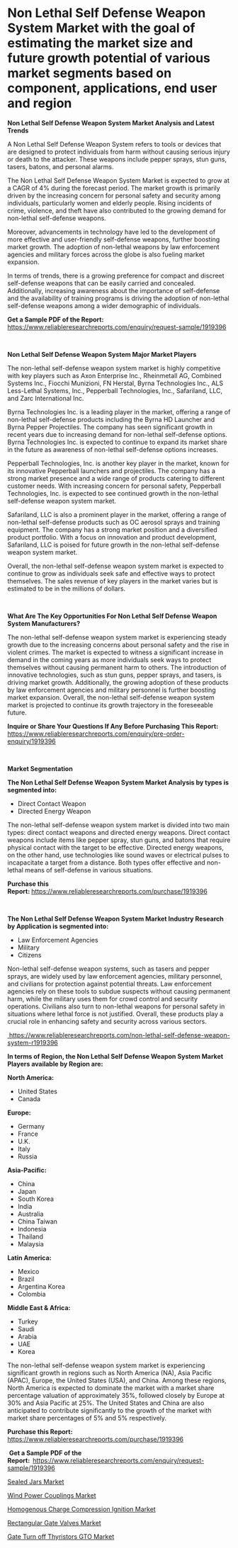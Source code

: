 <p><h1>Non Lethal Self Defense Weapon System Market with the goal of estimating the market size and future growth potential of various market segments based on component, applications, end user and region</h1></p><p><strong>Non Lethal Self Defense Weapon System Market Analysis and Latest Trends</strong></p>
<p><p>A Non Lethal Self Defense Weapon System refers to tools or devices that are designed to protect individuals from harm without causing serious injury or death to the attacker. These weapons include pepper sprays, stun guns, tasers, batons, and personal alarms.</p><p>The Non Lethal Self Defense Weapon System Market is expected to grow at a CAGR of 4% during the forecast period. The market growth is primarily driven by the increasing concern for personal safety and security among individuals, particularly women and elderly people. Rising incidents of crime, violence, and theft have also contributed to the growing demand for non-lethal self-defense weapons.</p><p>Moreover, advancements in technology have led to the development of more effective and user-friendly self-defense weapons, further boosting market growth. The adoption of non-lethal weapons by law enforcement agencies and military forces across the globe is also fueling market expansion.</p><p>In terms of trends, there is a growing preference for compact and discreet self-defense weapons that can be easily carried and concealed. Additionally, increasing awareness about the importance of self-defense and the availability of training programs is driving the adoption of non-lethal self-defense weapons among a wider demographic of individuals.</p></p>
<p><strong>Get a Sample PDF of the Report:&nbsp;</strong> <a href="https://www.reliableresearchreports.com/enquiry/request-sample/1919396">https://www.reliableresearchreports.com/enquiry/request-sample/1919396</a></p>
<p>&nbsp;</p>
<p><strong>Non Lethal Self Defense Weapon System Major Market Players</strong></p>
<p><p>The non-lethal self-defense weapon system market is highly competitive with key players such as Axon Enterprise Inc., Rheinmetall AG, Combined Systems Inc., Fiocchi Munizioni, FN Herstal, Byrna Technologies Inc., ALS Less-Lethal Systems, Inc., Pepperball Technologies, Inc., Safariland, LLC, and Zarc International Inc. </p><p>Byrna Technologies Inc. is a leading player in the market, offering a range of non-lethal self-defense products including the Byrna HD Launcher and Byrna Pepper Projectiles. The company has seen significant growth in recent years due to increasing demand for non-lethal self-defense options. Byrna Technologies Inc. is expected to continue to expand its market share in the future as awareness of non-lethal self-defense options increases.</p><p>Pepperball Technologies, Inc. is another key player in the market, known for its innovative Pepperball launchers and projectiles. The company has a strong market presence and a wide range of products catering to different customer needs. With increasing concern for personal safety, Pepperball Technologies, Inc. is expected to see continued growth in the non-lethal self-defense weapon system market.</p><p>Safariland, LLC is also a prominent player in the market, offering a range of non-lethal self-defense products such as OC aerosol sprays and training equipment. The company has a strong market position and a diversified product portfolio. With a focus on innovation and product development, Safariland, LLC is poised for future growth in the non-lethal self-defense weapon system market.</p><p>Overall, the non-lethal self-defense weapon system market is expected to continue to grow as individuals seek safe and effective ways to protect themselves. The sales revenue of key players in the market varies but is estimated to be in the millions of dollars.</p></p>
<p>&nbsp;</p>
<p><strong>What Are The Key Opportunities For Non Lethal Self Defense Weapon System Manufacturers?</strong></p>
<p><p>The non-lethal self-defense weapon system market is experiencing steady growth due to the increasing concerns about personal safety and the rise in violent crimes. The market is expected to witness a significant increase in demand in the coming years as more individuals seek ways to protect themselves without causing permanent harm to others. The introduction of innovative technologies, such as stun guns, pepper sprays, and tasers, is driving market growth. Additionally, the growing adoption of these products by law enforcement agencies and military personnel is further boosting market expansion. Overall, the non-lethal self-defense weapon system market is projected to continue its growth trajectory in the foreseeable future.</p></p>
<p><strong>Inquire or Share Your Questions If Any Before Purchasing This Report:</strong> <a href="https://www.reliableresearchreports.com/enquiry/pre-order-enquiry/1919396">https://www.reliableresearchreports.com/enquiry/pre-order-enquiry/1919396</a></p>
<p>&nbsp;</p>
<p><strong>Market Segmentation</strong></p>
<p><strong>The Non Lethal Self Defense Weapon System Market Analysis by types is segmented into:</strong></p>
<p><ul><li>Direct Contact Weapon</li><li>Directed Energy Weapon</li></ul></p>
<p><p>The non-lethal self-defense weapon system market is divided into two main types: direct contact weapons and directed energy weapons. Direct contact weapons include items like pepper spray, stun guns, and batons that require physical contact with the target to be effective. Directed energy weapons, on the other hand, use technologies like sound waves or electrical pulses to incapacitate a target from a distance. Both types offer effective and non-lethal means of self-defense in various situations.</p></p>
<p><strong>Purchase this Report:&nbsp;</strong><a href="https://www.reliableresearchreports.com/purchase/1919396">https://www.reliableresearchreports.com/purchase/1919396</a></p>
<p>&nbsp;</p>
<p><strong>The Non Lethal Self Defense Weapon System Market Industry Research by Application is segmented into:</strong></p>
<p><ul><li>Law Enforcement Agencies</li><li>Military</li><li>Citizens</li></ul></p>
<p><p>Non-lethal self-defense weapon systems, such as tasers and pepper sprays, are widely used by law enforcement agencies, military personnel, and civilians for protection against potential threats. Law enforcement agencies rely on these tools to subdue suspects without causing permanent harm, while the military uses them for crowd control and security operations. Civilians also turn to non-lethal weapons for personal safety in situations where lethal force is not justified. Overall, these products play a crucial role in enhancing safety and security across various sectors.</p></p>
<p><a href="https://www.reliableresearchreports.com/non-lethal-self-defense-weapon-system-r1919396">&nbsp;https://www.reliableresearchreports.com/non-lethal-self-defense-weapon-system-r1919396</a></p>
<p><strong>In terms of Region, the Non Lethal Self Defense Weapon System Market Players available by Region are:</strong></p>
<p>
    <p> <strong> North America: </strong>
        <ul>
            <li>United States</li>
            <li>Canada</li>
        </ul>
        </p> 
    <p> <strong> Europe: </strong>
        <ul>
            <li>Germany</li>
            <li>France</li>
            <li>U.K.</li>
            <li>Italy</li>
            <li>Russia</li>
        </ul>
        </p> 
    <p> <strong> Asia-Pacific: </strong>
        <ul>
            <li>China</li>
            <li>Japan</li>
            <li>South Korea</li>
            <li>India</li>
            <li>Australia</li>
            <li>China Taiwan</li>
            <li>Indonesia</li>
            <li>Thailand</li>
            <li>Malaysia</li>
        </ul>
        </p> 
    <p> <strong> Latin America: </strong>
        <ul>
            <li>Mexico</li>
            <li>Brazil</li>
            <li>Argentina Korea</li>
            <li>Colombia</li>
        </ul>
        </p> 
    <p> <strong> Middle East & Africa: </strong>
        <ul>
            <li>Turkey</li>
            <li>Saudi</li>
            <li>Arabia</li>
            <li>UAE</li>
            <li>Korea</li>
        </ul>
    </p>
    </p>
<p><p>The non-lethal self-defense weapon system market is experiencing significant growth in regions such as North America (NA), Asia Pacific (APAC), Europe, the United States (USA), and China. Among these regions, North America is expected to dominate the market with a market share percentage valuation of approximately 35%, followed closely by Europe at 30% and Asia Pacific at 25%. The United States and China are also anticipated to contribute significantly to the growth of the market with market share percentages of 5% and 5% respectively.</p></p>
<p><strong>Purchase this Report: </strong><a href="https://www.reliableresearchreports.com/purchase/1919396">https://www.reliableresearchreports.com/purchase/1919396</a></p>
<p>&nbsp;<strong>Get a Sample PDF of the Report:&nbsp;&nbsp;</strong><a href="https://www.reliableresearchreports.com/enquiry/request-sample/1919396">https://www.reliableresearchreports.com/enquiry/request-sample/1919396</a></p>
<p><strong></strong></p>
<p><p><a href="https://medium.com/@akshatreportprime/sealed-jars-market-trends-a-detailed-study-of-its-market-segmentation-and-analyzing-the-importance-c8b8f19c209b">Sealed Jars Market</a></p><p><a href="https://github.com/provorikovar/Market-Research-Report-List-5/blob/main/wind-power-couplings-market.md">Wind Power Couplings Market</a></p><p><a href="https://www.linkedin.com/pulse/future-trends-global-homogenous-charge-compression-ignition-xz0be?trackingId=85e8DTHUR1eirnVUbRemJQ%3D%3D">Homogenous Charge Compression Ignition Market</a></p><p><a href="https://github.com/angelajermaine/Market-Research-Report-List-4/blob/main/rectangular-gate-valves-market.md">Rectangular Gate Valves Market</a></p><p><a href="https://www.linkedin.com/pulse/gate-turn-off-thyristors-gto-market-global-regional-analysis-2024-3cz0c?trackingId=xczNh9NWTwqtFxgTripQNg%3D%3D">Gate Turn off Thyristors GTO Market</a></p></p>